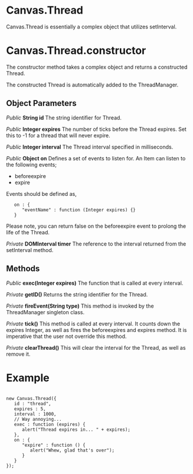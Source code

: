 # Canvas.Thread #

Canvas.Thread is essentially a complex object that utilizes setInterval.

# Canvas.Thread.constructor #

The constructor method takes a complex object and returns a constructed Thread.

The constructed Thread is automatically added to the ThreadManager.

## Object Parameters ##

_Public_ **String id** The string identifier for Thread.

_Public_ **Integer expires** The number of ticks before the Thread expires. Set this to -1 for a thread that will never expire.

_Public_ **Integer interval** The Thread interval specified in milliseconds.

_Public_ **Object on** Defines a set of events to listen for. An Item can listen to the following events;

  * beforeexpire
  * expire

Events should be defined as,
```
   on : {
      "eventName" : function (Integer expires) {}
   }
```

Please note, you can return false on the beforeexpire event to prolong the life of the Thread.

_Private_ **DOMInterval timer** The reference to the interval returned from the setInterval method.

## Methods ##

_Public_ **exec(Integer expires)** The function that is called at every interval.

_Private_ **getID()** Returns the string identifier for the Thread.

_Private_ **fireEvent(String type)** This method is invoked by the ThreadManager singleton class.

_Private_ **tick()** This method is called at every interval. It counts down the expires Integer, as well as fires the beforeexpires and expires method. It is imperative that the user not override this method.

_Private_ **clearThread()** This will clear the interval for the Thread, as well as remove it.

# Example #
```

new Canvas.Thread({
   id : "thread",
   expires : 5,
   interval : 1000,
   // Way annoying...
   exec : function (expires) {
      alert("Thread expires in... " + expires);
   },
   on : {
      "expire" : function () {
         alert("Whew, glad that's over");
      }
   }
});

```